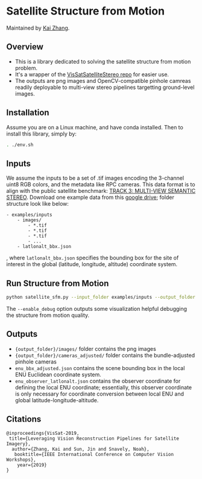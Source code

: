 # Satellite Structure from Motion

Maintained by [Kai Zhang](https://kai-46.github.io/website/). 

## Overview
- This is a library dedicated to solving the satellite structure from motion problem.
- It's a wrapper of the [VisSatSatelliteStereo repo](https://github.com/Kai-46/VisSatSatelliteStereo) for easier use.
- The outputs are png images and OpenCV-compatible pinhole camreas readily deployable to multi-view stereo pipelines targetting ground-level images.

## Installation
Assume you are on a Linux machine, and have conda installed. Then to install this library, simply by:
```bash
. ./env.sh
```

## Inputs
We assume the inputs to be a set of .tif images encoding the 3-channel uint8 RGB colors, and the metadata like RPC cameras. 
This data format is to align with the public satellite benchmark: [TRACK 3: MULTI-VIEW SEMANTIC STEREO](https://ieee-dataport.org/open-access/data-fusion-contest-2019-dfc2019).
Download one example data from this [google drive](https://drive.google.com/drive/folders/11UeurSa-dyfaRUIdUZFfNBAyd3jN7D46?usp=sharing); folder structure look like below:


```
- examples/inputs
    - images/
        - *.tif
        - *.tif
        - *.tif
        - ...
    - latlonalt_bbx.json
```
, where ```latlonalt_bbx.json``` specifies the bounding box for the site of interest in the global (latitude, longitude, altitude) coordinate system.

## Run Structure from Motion
```bash
python satellite_sfm.py --input_folder examples/inputs --output_folder examples/outputs --run_sfm [--enable_debug]
```
The ```--enable_debug``` option outputs some visualization helpful debugging the structure from motion quality.

## Outputs
- ```{output_folder}/images/``` folder contains the png images
- ```{output_folder}/cameras_adjusted/``` folder contains the bundle-adjusted pinhole cameras
- ```enu_bbx_adjusted.json``` contains the scene bounding box in the local ENU Euclidean coordinate system.
- ```enu_observer_latlonalt.json``` contains the observer coordinate for defining the local ENU coordinate; essentially, this observer coordinate is only necessary for coordinate conversion between local ENU and global latitude-longitude-altitude.

## Citations
```
@inproceedings{VisSat-2019,
 title={Leveraging Vision Reconstruction Pipelines for Satellite Imagery},
  author={Zhang, Kai and Sun, Jin and Snavely, Noah},
   booktitle={IEEE International Conference on Computer Vision Workshops},
    year={2019}
}
```
